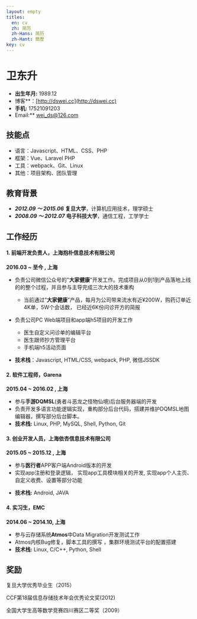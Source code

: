 ```yaml
---
layout: empty
titles:
  en: cv
  zh: 简历
  zh-Hans: 简历
  zh-Hant: 簡歷
key: cv
---
```


# 卫东升

* **出生年月:** 1989.12
* 博客**：[http://dswei.cc](http://dswei.cc)
* **手机:** 17521091203 
* Email:** wei_ds@126.com


## 技能点

- 语言：Javascript、HTML、CSS、PHP
- 框架：Vue、Laravel PHP
- 工具：webpack、Git、Linux
- 其他：项目架构、团队管理


## 教育背景

* ***2012.09 ～ 2015.06***  **复旦大学**，计算机应用技术，理学硕士
* ***2008.09 ～ 2012.07***  **电子科技大学**，通信工程，工学学士

## 工作经历

#### 1. 前端开发负责人，上海抱朴信息技术有限公司

**2016.03 ~ 至今 , 上海**

* 负责公司微信公众号的"**大家健康**"开发工作。完成项目从0到1到产品落地上线的的整个过程，并且参与主导完成三次大的技术重构

  * 当前通过“**大家健康**”产品，每月为公司带来流水有近¥200W，购药订单近4K单，5W个会话数， 已经近6K份问诊开方的简报
* 负责公司PC Web端项目和app端h5项目的开发工作
  * 医生自定义问诊单的编辑平台
  * 医生跟师抄方管理平台
  * 手机端h5活动页面
* **技术栈**：Javascript, HTML/CSS, webpack, PHP, 微信JSSDK

#### 2. 软件工程师，Garena

**2015.04 ~ 2016.02 , 上海**

* 参与**手游DQMSL**(勇者斗恶龙之怪物仙境)后台服务器端的开发
* 负责开发多语言功能逻辑实现，重构部分后台代码，搭建并维护DQMSL地图编辑器，撰写部分后台脚本。
* **技术栈:** Linux, PHP, MySQL, Shell, Python, Git 

#### 3. 创业开发人员，上海依杏信息技术有限公司

**2015.05 ~ 2015.12 , 上海**

* 参与**医行者**APP客户端Android版本的开发
* 实现app注册和登录逻辑， 实现app工具模块相关的开发, 实现app个人主页、自定义收费、设置等部分功能

- **技术栈:** Android, JAVA

#### 4. 实习生，EMC

**2014.06 ~ 2014.10, 上海**

* 参与云存储系统**Atmos**中Data Migration开发测试工作
* Atmos内核Bug修复，脚本工具的撰写 ，集群环境测试平台的配置搭建
* **技术栈:** Linux, C/C++, Python, Shell 

## 奖励 

复旦大学优秀毕业生（2015）

CCF第18届信息存储技术年会优秀论文奖(2012)

全国大学生高等数学竞赛四川赛区二等奖（2009）